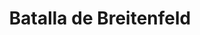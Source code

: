 ﻿---
title: "Batalla de Breitenfeld"
permalink: periodes_441.html
layout: periode
dataInici: 1631-07-07
sidebar: periodes
pares:
  - id: 438
    title: "Guerra de los Treinta Años"
    dataInici: "(1618)"
    dataFi: "(1648)"

fills:
jocsPrincipals:
  - title: "Breitenfeld"
    bggId: 4009
    dataInici: 
    dataFi: 

jocsEscenaris:
jocsEpoca:
  - title: "Gustav Adolf the Great"
    bggId: 18746
    escenari: "Breitenfeld"

  - title: "Musket & Pike"
    bggId: 11514
    escenari: "Breitenfeld"
    dataInici: 
    dataFi: 

jocsEpocaEscenaris:
---
